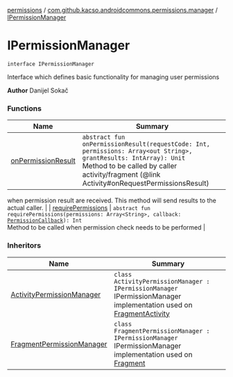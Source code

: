 [permissions](../../index.md) / [com.github.kacso.androidcommons.permissions.manager](../index.md) / [IPermissionManager](.)

# IPermissionManager

`interface IPermissionManager`

Interface which defines basic functionality for managing user permissions

**Author**
Danijel Sokač

### Functions

| Name | Summary |
|---|---|
| [onPermissionResult](on-permission-result.md) | `abstract fun onPermissionResult(requestCode: Int, permissions: Array<out String>, grantResults: IntArray): Unit`<br>Method to be called by caller activity/fragment (@link Activity#onRequestPermissionsResult)
when permission result are received.
This method will send results to the actual caller. |
| [requirePermissions](require-permissions.md) | `abstract fun requirePermissions(permissions: Array<String>, callback: `[`PermissionCallback`](../../com.github.kacso.androidcommons.permissions.callbacks/-permission-callback/index.md)`): Int`<br>Method to be called when permission check needs to be performed |

### Inheritors

| Name | Summary |
|---|---|
| [ActivityPermissionManager](../-activity-permission-manager/index.md) | `class ActivityPermissionManager : IPermissionManager`<br>IPermissionManager implementation used on [FragmentActivity](#) |
| [FragmentPermissionManager](../-fragment-permission-manager/index.md) | `class FragmentPermissionManager : IPermissionManager`<br>IPermissionManager implementation used on [Fragment](#) |
